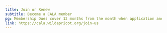 ```yaml
---
title: Join or Renew
subtitle: Become a CALA member
pg: Membership Dues cover 12 months from the month when application and dues are received*. If you have any question, please contact Membership Committee at membership@cala-web.org.
link: https://cala.wildapricot.org/join-us
---
```


